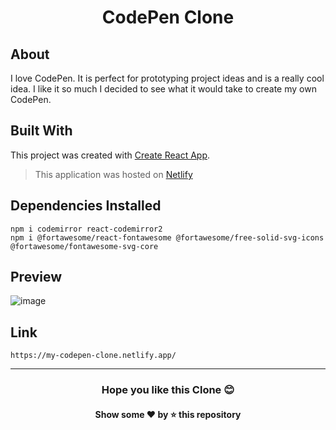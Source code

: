 <h1 align="center">CodePen Clone</h1>

## About
I love CodePen. It is perfect for prototyping project ideas and is a really cool idea. I like it so much I decided to see what it would take to create my own CodePen. 

## Built With
This project was created with [Create React App](https://github.com/facebook/create-react-app).

>This application was hosted on [Netlify](https://www.netlify.com/)

## Dependencies Installed
```
npm i codemirror react-codemirror2
npm i @fortawesome/react-fontawesome @fortawesome/free-solid-svg-icons @fortawesome/fontawesome-svg-core
```

## Preview
![image](https://github.com/TheNewC0der-24/CodePen-Cone/blob/master/Preview.png)

## Link
```
https://my-codepen-clone.netlify.app/
```

---
<h3 align="center">Hope you like this Clone 😊</h3>
<h4 align="center">Show some ❤️ by ⭐ this repository</h4>

